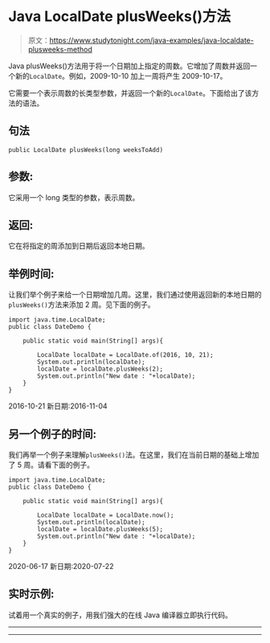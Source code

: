 # Java LocalDate plusWeeks()方法

> 原文：<https://www.studytonight.com/java-examples/java-localdate-plusweeks-method>

Java plusWeeks()方法用于将一个日期加上指定的周数。它增加了周数并返回一个新的`LocalDate`。例如，2009-10-10 加上一周将产生 2009-10-17。

它需要一个表示周数的长类型参数，并返回一个新的`LocalDate`。下面给出了该方法的语法。

## 句法

```
public LocalDate plusWeeks(long weeksToAdd)
```

## 参数:

它采用一个 long 类型的参数，表示周数。

## 返回:

它在将指定的周添加到日期后返回本地日期。

## 举例时间:

让我们举个例子来给一个日期增加几周。这里，我们通过使用返回新的本地日期的`plusWeeks()`方法来添加 2 周。见下面的例子。

```
import java.time.LocalDate; 
public class DateDemo {

	public static void main(String[] args){  

		LocalDate localDate = LocalDate.of(2016, 10, 21);
		System.out.println(localDate);
		localDate = localDate.plusWeeks(2);
		System.out.println("New date : "+localDate);
	}
}
```

2016-10-21
新日期:2016-11-04

## 另一个例子的时间:

我们再举一个例子来理解`plusWeeks()`法。在这里，我们在当前日期的基础上增加了 5 周。请看下面的例子。

```
import java.time.LocalDate; 
public class DateDemo {

	public static void main(String[] args){  

		LocalDate localDate = LocalDate.now();
		System.out.println(localDate);
		localDate = localDate.plusWeeks(5);
		System.out.println("New date : "+localDate);
	}
}
```

2020-06-17
新日期:2020-07-22

## 实时示例:

试着用一个真实的例子，用我们强大的在线 Java 编译器立即执行代码。

* * *

* * *